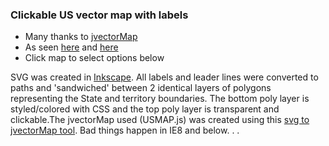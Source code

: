 <h3>Clickable US vector map with labels</h3>
<ul>		
<li>Many thanks to <a href="http://jvectormap.com">jvectorMap</a></li>
<li>As seen <a href="http://ngmdb.usgs.gov/Geolex/search">here</a> and <a href="http://ngmdb.usgs.gov/Geolex/stratres/charts">here</a></li>
<li>Click map to select options below</li>
</ul>
<p style="width:500px;">SVG was created in <a href="http://www.inkscape.org">Inkscape</a>. All labels and leader lines were converted to paths and 'sandwiched' between 2 identical layers of polygons representing the State and territory boundaries.
The bottom poly layer is styled/colored with CSS and the top poly layer is transparent and clickable.The jvectorMap used (USMAP.js) was created using this <a href="http://svgto.jvectormap.com/">svg to jvectorMap tool</a>. Bad things happen in IE8 and below. . .</p>  
